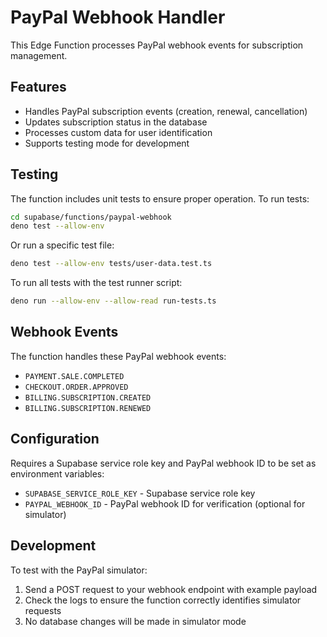 
# PayPal Webhook Handler

This Edge Function processes PayPal webhook events for subscription management.

## Features

- Handles PayPal subscription events (creation, renewal, cancellation)
- Updates subscription status in the database
- Processes custom data for user identification
- Supports testing mode for development

## Testing

The function includes unit tests to ensure proper operation. To run tests:

```bash
cd supabase/functions/paypal-webhook
deno test --allow-env
```

Or run a specific test file:

```bash
deno test --allow-env tests/user-data.test.ts
```

To run all tests with the test runner script:

```bash
deno run --allow-env --allow-read run-tests.ts
```

## Webhook Events

The function handles these PayPal webhook events:

- `PAYMENT.SALE.COMPLETED`
- `CHECKOUT.ORDER.APPROVED`
- `BILLING.SUBSCRIPTION.CREATED`
- `BILLING.SUBSCRIPTION.RENEWED`

## Configuration

Requires a Supabase service role key and PayPal webhook ID to be set as environment variables:

- `SUPABASE_SERVICE_ROLE_KEY` - Supabase service role key
- `PAYPAL_WEBHOOK_ID` - PayPal webhook ID for verification (optional for simulator)

## Development

To test with the PayPal simulator:
1. Send a POST request to your webhook endpoint with example payload
2. Check the logs to ensure the function correctly identifies simulator requests
3. No database changes will be made in simulator mode
